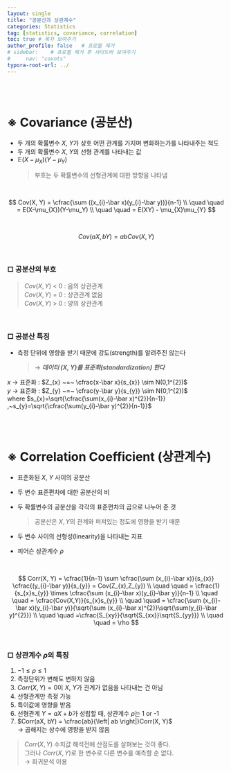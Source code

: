 ```yaml
---
layout: single
title: "공분산과 상관계수"
categories: Statistics
tag: [statistics, covariance, correlation]
toc: true # 목차 보여주기
author_profile: false   # 프로필 제거
# sidebar:    # 프로필 제거 후 사이드바 보여주기
#     nav: "counts"
typora-root-url: ../
---
```

<br><br>

# ※ Covariance (공분산)
- 두 개의 확률변수 $X$, $Y$가 상호 어떤 관계를 가지며 변화하는가를 나타내주는 척도
- 두 개의 확률변수 $X$, $Y$의 선형 관계를 나타내는 값
- $\mathbb{E}(X-\mu_{X})(Y-\mu_Y)$
  >  부호는 두 확률변수의 선형관계에 대한 방향을 나타냄

<br>

$$
Cov(X, Y) = \cfrac{\sum ((x_{i}-\bar x)(y_{i}-\bar y))}{n-1} \\
\quad \quad = E(X-\mu_{X})(Y-\mu_Y) \\
\quad \quad = E(XY) - \mu_{X}\mu_{Y}
$$

<br>

$$
Cov(aX, bY) = abCov(X, Y)
$$

<br>

### □ 공분산의 부호
> $Cov(X, Y) ~<~ 0$ : 음의 상관관계<br>
> $Cov(X, Y) ~=~ 0$ : 상관관계 없음<br>
> $Cov(X, Y) ~>~ 0$ : 양의 상관관계

<br>

### □ 공분산 특징
- 측정 단위에 영향을 받기 때문에 강도(strength)를 알려주진 않는다
  > → ***데이터 $(X,Y)$를 표준화(standardization) 한다***

$x$ → 표준화 : $Z_{x} ~=~ \cfrac{x-\bar x}{s_{x}} \sim N(0,1^{2})$<br>
$y$ → 표준화 : $Z_{y} ~=~ \cfrac{y-\bar y}{s_{y}} \sim N(0,1^{2})$<br>
where $s_{x}=\sqrt{\cfrac{\sum(x_{i}-\bar x)^{2}}{n-1}} ,~s_{y}=\sqrt{\cfrac{\sum(y_{i}-\bar y)^{2}}{n-1}}$


<br>
<br>

# ※ Correlation Coefficient (상관계수)
- 표준화된 $X$, $Y$ 사이의 공분산
- 두 변수 표준편차에 대한 공분산의 비
- 두 확률변수의 공분산을 각각의 표준편차의 곱으로 나누어 준 것
  > 공분산은 $X, Y$의 관계와 퍼져있는 정도에 영향을 받기 때문
- 두 변수 사이의 선형성(linearity)을 나타내는 지표

- 피어슨 상관계수 $\rho$ <br>
<br>

$$
Corr(X, Y) = \cfrac{1}{n-1} \sum \cfrac{\sum (x_{i}-\bar x)}{s_{x}} \cfrac{(y_{i}-\bar y)}{s_{y}} = Cov(Z_{x},Z_{y}) \\
\quad \quad = \cfrac{1}{s_{x}s_{y}} \times \cfrac{\sum (x_{i}-\bar x)(y_{i}-\bar y)}{n-1} \\
\quad \quad = \cfrac{Cov(X,Y)}{s_{x}s_{y}} \\
\quad \quad = \cfrac{\sum (x_{i}-\bar x)(y_{i}-\bar y)}{\sqrt{\sum (x_{i}-\bar x)^{2}}\sqrt{\sum(y_{i}-\bar y)^{2}}} \\
\quad \quad =\cfrac{S_{xy}}{\sqrt{S_{xx}}\sqrt{S_{yy}}} \\
\quad \quad = \rho
$$

<br>

### □ 상관계수 $\rho$의 특징
1. $-1 \le \rho \le 1$
2. 측정단위가 변해도 변하지 않음
3. $Corr(X,Y)=0$이 $X$, $Y$가 관계가 없음을 나타내는 건 아님
4. 선형관계만 측정 가능
5. 특이값에 영향을 받음
6. 선형관계 $Y = aX+b$가 성립할 때, 상관계수 $\rho$는 1 or -1
7. $Corr(aX, bY) = \cfrac{ab}{\left| ab \right|}Corr(X, Y)$<br>
  → 곱해지는 상수에 영향을 받지 않음

> $Corr(X,Y)$ 수치값 해석전에 산점도를 살펴보는 것이 좋다.<br>
> 그러나 $Corr(X,Y)$로 한 변수로 다른 변수를 예측할 순 없다.<br>
> → 회귀분석 이용